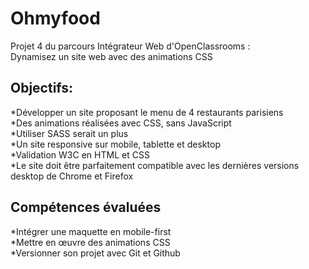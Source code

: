 # __Ohmyfood__   
Projet 4 du parcours Intégrateur Web d'OpenClassrooms :  
Dynamisez un site web avec des animations CSS  

## __Objectifs:__    
*Développer un site proposant le menu de 4 restaurants parisiens  
*Des animations réalisées avec CSS, sans JavaScript  
*Utiliser SASS serait un plus  
*Un site responsive sur mobile, tablette et desktop  
*Validation W3C en HTML et CSS  
*Le site doit être parfaitement compatible avec les dernières versions desktop de Chrome et Firefox  
## __Compétences évaluées__  
*Intégrer une maquette en mobile-first  
*Mettre en œuvre des animations CSS  
*Versionner son projet avec Git et Github  